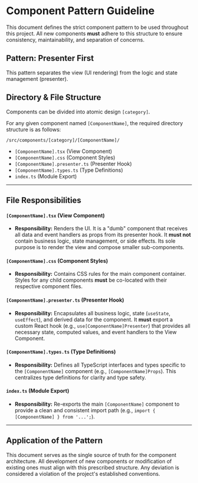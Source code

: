 # Component Pattern Guideline

This document defines the strict component pattern to be used throughout this project. All new components **must** adhere to this structure to ensure consistency, maintainability, and separation of concerns.

## Pattern: Presenter First

This pattern separates the view (UI rendering) from the logic and state management (presenter).

## Directory & File Structure

Components can be divided into atomic design `[category]`.

For any given component named `[ComponentName]`, the required directory structure is as follows:

`/src/components/[category]/[ComponentName]/`

-   `[ComponentName].tsx` (View Component)
-   `[ComponentName].css` (Component Styles)
-   `[ComponentName].presenter.ts` (Presenter Hook)
-   `[ComponentName].types.ts` (Type Definitions)
-   `index.ts` (Module Export)

---

## File Responsibilities

#### `[ComponentName].tsx` (View Component)

-   **Responsibility:** Renders the UI. It is a "dumb" component that receives all data and event handlers as props from its presenter hook. It **must not** contain business logic, state management, or side effects. Its sole purpose is to render the view and compose smaller sub-components.

#### `[ComponentName].css` (Component Styles)

-   **Responsibility:** Contains CSS rules for the main component container. Styles for any child components **must** be co-located with their respective component files.

#### `[ComponentName].presenter.ts` (Presenter Hook)

-   **Responsibility:** Encapsulates all business logic, state (`useState`, `useEffect`), and derived data for the component. It **must** export a custom React hook (e.g., `use[ComponentName]Presenter`) that provides all necessary state, computed values, and event handlers to the View Component.

#### `[ComponentName].types.ts` (Type Definitions)

-   **Responsibility:** Defines all TypeScript interfaces and types specific to the `[ComponentName]` component (e.g., `[ComponentName]Props`). This centralizes type definitions for clarity and type safety.

#### `index.ts` (Module Export)

-   **Responsibility:** Re-exports the main `[ComponentName]` component to provide a clean and consistent import path (e.g., `import { [ComponentName] } from '...';`).

---

## Application of the Pattern

This document serves as the single source of truth for the component architecture. All development of new components or modification of existing ones must align with this prescribed structure. Any deviation is considered a violation of the project's established conventions.